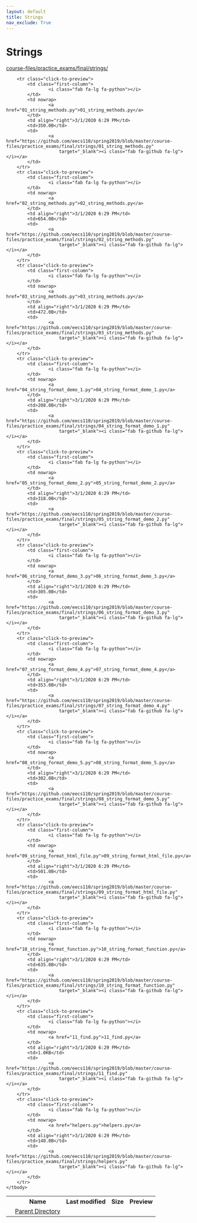 ```yaml
---
layout: default
title: Strings
nav_exclude: True
---
```


# Strings

[course-files/practice_exams/final/strings/](.)

<table class="tbl-files">
    <tbody>
        <tr>
            <th valign="top"></th>
            <th>Name</th>
            <th>Last modified</th>
            <th>Size</th>
            <th>Preview</th>
        </tr>
        <tr>
            <td valign="top">
                <i class="fa fa-folder-open"></i>
            </td>
            <td><a href="../">Parent Directory</a></td>
            <td>&nbsp;</td>
            <td>&nbsp;</td>
            <td>&nbsp;</td>
        </tr>

        <tr class="click-to-preview">
            <td class="first-column">
                    <i class="fab fa-lg fa-python"></i>
            </td>
            <td nowrap>
                    <a href="01_string_methods.py">01_string_methods.py</a>
            </td>
            <td align="right">3/1/2020 6:29 PM</td>
            <td>350.0B</td>
            <td>
                    <a href="https://github.com/eecs110/spring2019/blob/master/course-files/practice_exams/final/strings/01_string_methods.py"
                        target="_blank"><i class="fab fa-github fa-lg"></i></a>
            </td>
        </tr>
        <tr class="click-to-preview">
            <td class="first-column">
                    <i class="fab fa-lg fa-python"></i>
            </td>
            <td nowrap>
                    <a href="02_string_methods.py">02_string_methods.py</a>
            </td>
            <td align="right">3/1/2020 6:29 PM</td>
            <td>654.0B</td>
            <td>
                    <a href="https://github.com/eecs110/spring2019/blob/master/course-files/practice_exams/final/strings/02_string_methods.py"
                        target="_blank"><i class="fab fa-github fa-lg"></i></a>
            </td>
        </tr>
        <tr class="click-to-preview">
            <td class="first-column">
                    <i class="fab fa-lg fa-python"></i>
            </td>
            <td nowrap>
                    <a href="03_string_methods.py">03_string_methods.py</a>
            </td>
            <td align="right">3/1/2020 6:29 PM</td>
            <td>472.0B</td>
            <td>
                    <a href="https://github.com/eecs110/spring2019/blob/master/course-files/practice_exams/final/strings/03_string_methods.py"
                        target="_blank"><i class="fab fa-github fa-lg"></i></a>
            </td>
        </tr>
        <tr class="click-to-preview">
            <td class="first-column">
                    <i class="fab fa-lg fa-python"></i>
            </td>
            <td nowrap>
                    <a href="04_string_format_demo_1.py">04_string_format_demo_1.py</a>
            </td>
            <td align="right">3/1/2020 6:29 PM</td>
            <td>208.0B</td>
            <td>
                    <a href="https://github.com/eecs110/spring2019/blob/master/course-files/practice_exams/final/strings/04_string_format_demo_1.py"
                        target="_blank"><i class="fab fa-github fa-lg"></i></a>
            </td>
        </tr>
        <tr class="click-to-preview">
            <td class="first-column">
                    <i class="fab fa-lg fa-python"></i>
            </td>
            <td nowrap>
                    <a href="05_string_format_demo_2.py">05_string_format_demo_2.py</a>
            </td>
            <td align="right">3/1/2020 6:29 PM</td>
            <td>318.0B</td>
            <td>
                    <a href="https://github.com/eecs110/spring2019/blob/master/course-files/practice_exams/final/strings/05_string_format_demo_2.py"
                        target="_blank"><i class="fab fa-github fa-lg"></i></a>
            </td>
        </tr>
        <tr class="click-to-preview">
            <td class="first-column">
                    <i class="fab fa-lg fa-python"></i>
            </td>
            <td nowrap>
                    <a href="06_string_format_demo_3.py">06_string_format_demo_3.py</a>
            </td>
            <td align="right">3/1/2020 6:29 PM</td>
            <td>305.0B</td>
            <td>
                    <a href="https://github.com/eecs110/spring2019/blob/master/course-files/practice_exams/final/strings/06_string_format_demo_3.py"
                        target="_blank"><i class="fab fa-github fa-lg"></i></a>
            </td>
        </tr>
        <tr class="click-to-preview">
            <td class="first-column">
                    <i class="fab fa-lg fa-python"></i>
            </td>
            <td nowrap>
                    <a href="07_string_format_demo_4.py">07_string_format_demo_4.py</a>
            </td>
            <td align="right">3/1/2020 6:29 PM</td>
            <td>353.0B</td>
            <td>
                    <a href="https://github.com/eecs110/spring2019/blob/master/course-files/practice_exams/final/strings/07_string_format_demo_4.py"
                        target="_blank"><i class="fab fa-github fa-lg"></i></a>
            </td>
        </tr>
        <tr class="click-to-preview">
            <td class="first-column">
                    <i class="fab fa-lg fa-python"></i>
            </td>
            <td nowrap>
                    <a href="08_string_format_demo_5.py">08_string_format_demo_5.py</a>
            </td>
            <td align="right">3/1/2020 6:29 PM</td>
            <td>302.0B</td>
            <td>
                    <a href="https://github.com/eecs110/spring2019/blob/master/course-files/practice_exams/final/strings/08_string_format_demo_5.py"
                        target="_blank"><i class="fab fa-github fa-lg"></i></a>
            </td>
        </tr>
        <tr class="click-to-preview">
            <td class="first-column">
                    <i class="fab fa-lg fa-python"></i>
            </td>
            <td nowrap>
                    <a href="09_string_format_html_file.py">09_string_format_html_file.py</a>
            </td>
            <td align="right">3/1/2020 6:29 PM</td>
            <td>501.0B</td>
            <td>
                    <a href="https://github.com/eecs110/spring2019/blob/master/course-files/practice_exams/final/strings/09_string_format_html_file.py"
                        target="_blank"><i class="fab fa-github fa-lg"></i></a>
            </td>
        </tr>
        <tr class="click-to-preview">
            <td class="first-column">
                    <i class="fab fa-lg fa-python"></i>
            </td>
            <td nowrap>
                    <a href="10_string_format_function.py">10_string_format_function.py</a>
            </td>
            <td align="right">3/1/2020 6:29 PM</td>
            <td>635.0B</td>
            <td>
                    <a href="https://github.com/eecs110/spring2019/blob/master/course-files/practice_exams/final/strings/10_string_format_function.py"
                        target="_blank"><i class="fab fa-github fa-lg"></i></a>
            </td>
        </tr>
        <tr class="click-to-preview">
            <td class="first-column">
                    <i class="fab fa-lg fa-python"></i>
            </td>
            <td nowrap>
                    <a href="11_find.py">11_find.py</a>
            </td>
            <td align="right">3/1/2020 6:29 PM</td>
            <td>1.0KB</td>
            <td>
                    <a href="https://github.com/eecs110/spring2019/blob/master/course-files/practice_exams/final/strings/11_find.py"
                        target="_blank"><i class="fab fa-github fa-lg"></i></a>
            </td>
        </tr>
        <tr class="click-to-preview">
            <td class="first-column">
                    <i class="fab fa-lg fa-python"></i>
            </td>
            <td nowrap>
                    <a href="helpers.py">helpers.py</a>
            </td>
            <td align="right">3/1/2020 6:29 PM</td>
            <td>140.0B</td>
            <td>
                    <a href="https://github.com/eecs110/spring2019/blob/master/course-files/practice_exams/final/strings/helpers.py"
                        target="_blank"><i class="fab fa-github fa-lg"></i></a>
            </td>
        </tr>
    </tbody>
</table>

